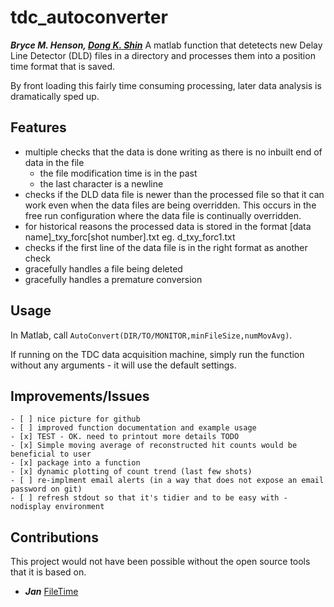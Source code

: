 # tdc_autoconverter
***Bryce M. Henson, [Dong K. Shin](https://github.com/spicydonkey)***
A matlab function that detetects new Delay Line Detector (DLD) files in a directory and processes them into a position time format that is saved.  

By front loading this fairly time consuming processing, later data analysis is dramatically sped up.


## Features
- multiple checks that the data is done writing as there is no inbuilt end of data in the file
  -  the file modification time is in the past
  -  the last character is a newline
- checks if the DLD data file is newer than the processed file so that it can work even when the data files are being overridden. This occurs in the free run configuration where the data file is continually overridden. 
- for historical reasons the processed data is stored in the format [data name]_txy_forc[shot number].txt  eg. d_txy_forc1.txt
- checks if the first line of the data file is in the right format as another check
- gracefully handles a file being deleted
- gracefully handles a premature conversion

## Usage
In Matlab, call ````AutoConvert(DIR/TO/MONITOR,minFileSize,numMovAvg)````.

If running on the TDC data acquisition machine, simply run the function without any arguments - it will use the default settings. 
 
## Improvements/Issues
    - [ ] nice picture for github
    - [ ] improved function documentation and example usage
    - [x] TEST - OK. need to printout more details TODO
    - [x] Simple moving average of reconstructed hit counts would be beneficial to user 
    - [x] package into a function
    - [x] dynamic plotting of count trend (last few shots)
    - [ ] re-implment email alerts (in a way that does not expose an email password on git)
    - [ ] refresh stdout so that it's tidier and to be easy with -nodisplay environment
    
## Contributions
This project would not have been possible without the open source tools that it is based on.
- ***Jan*** [FileTime](https://au.mathworks.com/matlabcentral/fileexchange/24671-filetime)
